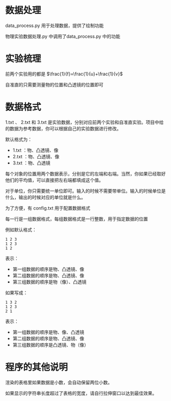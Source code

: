 # 数据处理
data_process.py 用于处理数据，提供了绘制功能  

物理实验数据处理.py 中调用了data_process.py 中的功能  

# 实验梳理
前两个实验用的都是 $\frac{1}{f}=\frac{1}{u}+\frac{1}{v}$

自准直的只需要测量物的位置和凸透镜的位置即可
# 数据格式

1.txt 、 2.txt 和 3.txt 是实验数据，分别对应前两个实验和自准直实验。项目中给的数据为参考数据，你可以根据自己的实验数据进行修改。

默认格式为：
- 1.txt ：物、凸透镜、像
- 2.txt ：物、凸透镜、像
- 3.txt ：物、凸透镜

每个对象的位置用两个数据表示，分别是它的左端和右端。当然，你如果已经取好他们的平均值，可以直接把左右端都填成这个值。

对于单位，你只需要统一单位即可。输入的时候不需要带单位。输入的时候单位是什么，输出的时候对应的单位就是什么。

为了方便，有 config.txt 用于配置数据格式  

每一行是一组数据格式，每组数据格式是一行整数，用于指定数据的位置  

例如默认格式：
```
1 2 3
1 2 3
1 2
```
表示：
- 第一组数据的顺序是物、凸透镜、像
- 第二组数据的顺序是物、凸透镜、像
- 第三组数据的顺序是物（像）、凸透镜

如果写成：
```
1 3 2
1 2 3
2 1
```
表示：
- 第一组数据的顺序是物、像、凸透镜
- 第二组数据的顺序是物、凸透镜、像
- 第三组数据的顺序是凸透镜、物（像）

# 程序的其他说明

渲染的表格里如果数据是小数，会自动保留两位小数。  

如果显示的字符串长度超过了表格的宽度，请自行拉伸窗口以达到最佳效果。